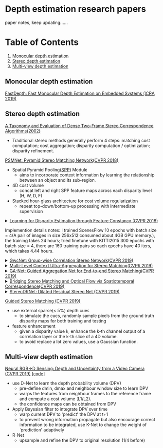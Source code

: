# Depth estimation research papers
paper notes, keep updating......

# Table of Contents
1. [Monocular depth estimation](#monocular)
2. [Stereo depth estimation](#stereo)
3. [Multi-view depth estimation](#mvs)


## Monocular depth estimation<a name="monocular"></a>
<a href="http://fastdepth.mit.edu/">FastDepth: Fast Monocular Depth Estimation on Embedded Systems (ICRA 2019)</a>


## Stereo depth estimation<a name="stereo"></a>

<a href = "http://vision.middlebury.edu/stereo/taxonomy-IJCV.pdf">A Taxonomy and Evaluation of Dense Two-Frame
Stereo Correspondence Algorithms(2002)</a>
* Traditional stereo methods generally perform 4 steps: matching cost computation; cost aggregation; disparity computation / optimization; disparity refinement.

<a href = "https://github.com/JiaRenChang/PSMNet">PSMNet: Pyramid Stereo Matching Network(CVPR 2018)</a>
* Spatial Pyramid Pooling(<a href = "https://arxiv.org/pdf/1406.4729.pdf">SPP</a>) Module
    + aims to incorporate context information by learning the relationship between an object and its sub-region.
* 4D cost volume
    + concat left and right SPP feature maps across each disparity level (H, W, D, F)
* Stacked hour-glass architecture for cost volume regularization
    + repeat top-down/bottom-up processing with intermediate supervision

<details>
 <summary><a href = "https://arxiv.org/pdf/1712.01039.pdf">Learning for Disparity Estimation through Feature Constancy (CVPR 2018)</a> </summary>
    
*  iResNet (iterative residual prediction network), incorporate all steps into a single network
*  use feature consistency to identify the correctness of the initial disparity and then refine
*  refined disparity map considered as a new initial map，repeated until the improvement is small
*  implemented in CAFFE (https://github.com/leonzfa/iResNet)
</details>
    
Implemention details notes:
I trained ScenesFlow 10 epochs with batch size = 4(A pair of images in size 256x512 consumed about 4GB GPU memory.), the training takes 24 hours; tried finetune with KITTI2015 300 epochs with batch size = 4, there are 160 training pairs so each epochs have 40 iters, which takes 4.44 hours.
 
<details>
<summary><a href = "https://arxiv.org/pdf/1903.04025.pdf">GwcNet: Group-wise Correlation Stereo Network(CVPR 2019)</a></summary>
    
* Construct cost volume by group-wise correlation
    + full correlation(DispNetC) lose information because only produces a single-channel correlation map for each disparity level
    + Divide channel into multiple groups, split features along channel dimension
    + left ith left group is cross-correlated with ith right group over all disparity levels(compute inner product as DispNetC)
    + packed correlations into matching cost volume (D/4, H/4, W/4, N_g)

* Modified the stacked 3D hourglass networks 
    + add extra output module and the extra loss lead to better features at lower layers
    + remove residual connection between output modules.
    + connections within each hourglass are added 1×1×1 3D conv
 </details>
   
 <details>
 <summary><a href = "http://openaccess.thecvf.com/content_CVPR_2019/papers/Nie_Multi-Level_Context_Ultra-Aggregation_for_Stereo_Matching_CVPR_2019_paper.pdf">Multi-Level Context Ultra-Aggregation for Stereo Matching(CVPR 2019)</a> </summary>
  
 * Formulate two aggregation schemes(<a href = "https://arxiv.org/pdf/1608.06993.pdf">DenseNet</a>, <a href = "https://arxiv.org/pdf/1707.06484.pdf">DLA</a>) with Higher Order RNNS.
    + DenseNets cannot merge features across scales and resolutions.
    + the fusion in DLA only refers to the intra-level combination.
 * Intra-level combination (divide into two groups according to the size of feature maps(1/2 or 1/4), fuse features in each group)
    + use 1×1 conv to match with each other, integrated by element-wise summation and pre-activated
 * Inter-level combination
    + an independent child module, firstly avg pooling to reduce the size by half(1/4), same architecture with the 1st group(1/2)
    + obtain large receptive fields at shallow stages
 * EMCUA
    + firstly train the model that MCUA is applied on the matching cost computation in PSMNet (2D-CNNs after SPP??)
    + secondly train EMCUA where a residual module is added at the end of MCUA
 </details>
 
<details>
<summary> <a href = "https://arxiv.org/pdf/1904.06587.pdf">GA-Net: Guided Aggregation Net for End-to-end Stereo Matching(CVPR 2019)</a></summary>
    
 * Semi-global guided aggregation(SGA) layer
    + aims to solve occluded regions or large textureless/reflective regions
    + differentiable approximation of semi-global matching (<a href="https://core.ac.uk/download/pdf/11134866.pdf">SGM</a>), which aggregates matching cost iteratively in four directions.
    + replace min selection with a weighted sum, internal min changed to max(aims max the probabilities at the ground truth depths instead of min the matching costs), keeps the best from only one direction
    + The SGA layer are much faster and more effective than 3D convolutions.
   
 * Local guided aggregation(LGA) layer
    + aims to refine the thin structures and object edges which may be blured by down-sampling and up-sampling easily
    + compare to traditional <a href="http://wwwpub.zih.tu-dresden.de/~cvweb/publications/papers/2012/FastCost-VolumeFiltering.pdf">cost filter</a>, it aggregates with a K×K×3 weight matrix in a K×K local region for each pixel.
</details>

<details>
<summary> <a href = "https://arxiv.org/pdf/1905.09265.pdf">Bridging Stereo Matching and Optical Flow via Spatiotemporal Correspondence(CVPR 2019)</a> </summary>
    
 * learn joint representations for tasks that are highly-related unsupervisedly with given stereo videos
    + share a single network for both flow estimation and stereo matching
 * forward-backward consistency check to find occluded regions for optical flow
 * 2-Warp consistency loss
    + warp image twice by both optical flow and stereo disparity.
</details>

<details>
<summary> <a href="https://arxiv.org/pdf/1904.02251.pdf">StereoDRNet: Dilated Residual Stereo Net (CVPR 2019)</a></summary>

 * 3D Dilated Convolution in Cost Filtering
    + combine information fetched from varing receptive fields
 * Disparity refinement
    + warp right image to left view via D_r (photometric consistency)
    + warp right disparity D_r to left view via left disparity D_l (geometric consistency)
    + use error maps as parts of input of refinement network rather than as loss function.
 * <a href="https://arxiv.org/pdf/1804.06242.pdf">Vortex Pooling</a> better than SPP
 </details>
 
 <a href = "http://openaccess.thecvf.com/content_CVPR_2019/papers/Poggi_Guided_Stereo_Matching_CVPR_2019_paper.pdf">Guided Stereo Matching (CVPR 2019)</a>
 * use external sparse(< 5%) depth cues
    + to simulate the cues, randomly sample pixels from the ground truth disparity maps for both training and testing
 * feature enhancement 
    + given a disparity value k, enhance the k-th channel output of a correlation layer or the k-th slice of a 4D volume.
    + to avoid replace a lot zero values, use a Gaussian function.
   
 
## Multi-view depth estimation<a name="mvs"></a>
<a href="https://arxiv.org/pdf/1901.02571.pdf">Neural RGB→D Sensing: Depth and Uncertainty from a Video Camera (CVPR 2019)</a>  <a href = "https://github.com/NVlabs/neuralrgbd">[code]</a>
* use D-Net to learn the depth probability volume (DPV)
    + pre-define dmin, dmax and neighbour window size to learn DPV
    + warps the features from neighbour frames to the reference frame and compute a cost volume (L1/L2).
    + the confidence maps can be obtained from DPV
* Apply Bayesian filter to integrate DPV over time
    + warp current DPV to 'predict' the DPV at t+1
    + to prevent wrong information propagate but also encourage correct information to be integrated, use K-Net to change the weight of 'prediction' adaptively
* R-Net
    + upsample and refine the DPV to original resolution (1/4 before)
